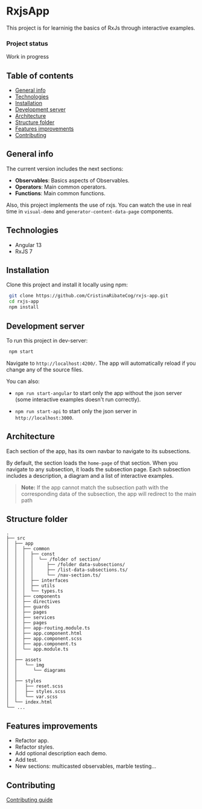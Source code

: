# RxjsApp

This project is for learninig the basics of RxJs through interactive examples.

### Project status

Work in progress

## Table of contents

- [General info](#general-info)
- [Technologies](#technologies)
- [Installation](#installation)
- [Development server](#development-server)
- [Architecture](#architecture)
- [Structure folder](#structure-folder)
- [Features improvements](#features-improvements)
- [Contributing](#contributing)

## General info

The current version includes the next sections:

- **Observables**: Basics aspects of Observables.
- **Operators**: Main common operators.
- **Functions**: Main common functions.

Also, this project implements the use of rxjs. You can watch the use in real time in `visual-demo` and `generator-content-data-page` components.

## Technologies

- Angular 13
- RxJS 7

## Installation

Clone this project and install it locally using npm:

```sh
 git clone https://github.com/CristinaRibateCog/rxjs-app.git
 cd rxjs-app
 npm install
```

## Development server

To run this project in dev-server:

```sh
 npm start
```

Navigate to `http://localhost:4200/`. The app will automatically reload if you change any of the source files.

You can also:

- `npm run start-angular` to start only the app without the json server (some interactive examples doesn't run correctly).

- `npm run start-api` to start only the json server in `http://localhost:3000`.

## Architecture

Each section of the app, has its own navbar to navigate to its subsections.

By default, the section loads the `home-page` of that section. When you navigate to any subsection, it loads the subsection page. Each subsection includes a description, a diagram and a list of interactive examples.

> **Note:** If the app cannot match the subsection path with the corresponding data of the subsection, the app will redirect to the main path

## Structure folder

```
.
├── src
│  ├── app
│  │  ├── common
│  │  │  ├── const
│  │  │  │  └── /folder of section/
│  │  │  │     ├── /folder data-subsections/
│  │  │  │     ├── /list-data-subsections.ts/
│  │  │  │     └── /nav-section.ts/
│  │  │  ├── interfaces
│  │  │  ├── utils
│  │  │  └── types.ts
│  │  ├── components
│  │  ├── directives
│  │  ├── guards
│  │  ├── pages
│  │  ├── services
│  │  ├── pages
│  │  ├── app-routing.module.ts
│  │  ├── app.component.html
│  │  ├── app.component.scss
│  │  ├── app.component.ts
│  │  └── app.module.ts
│  │
│  ├── assets
│  │   └── img
│  │      └── diagrams
│  │
│  ├── styles
│  │   ├── reset.scss
│  │   ├── styles.scss
│  │   └── var.scss
│  └── index.html
└── ...
```

## Features improvements

- Refactor app.
- Refactor styles.
- Add optional description each demo.
- Add test.
- New sections: multicasted observables, marble testing...

## Contributing

[Contributing guide](CONTRIBUTING.md)
